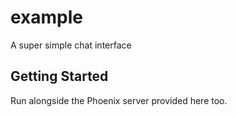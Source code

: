 # example

A super simple chat interface

## Getting Started

Run alongside the Phoenix server provided here too.
